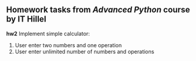 ## Homework tasks from *Advanced Python* course by IT Hillel

**hw2**
Implement simple calculator:
1. User enter two numbers and one operation
2. User enter unlimited number of numbers and operations
